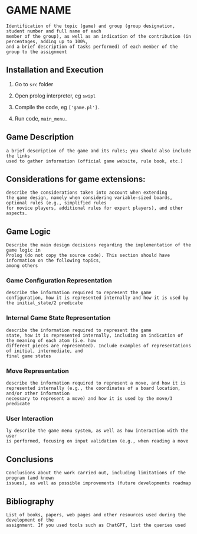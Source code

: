 # GAME NAME

```
Identification of the topic (game) and group (group designation, student number and full name of each
member of the group), as well as an indication of the contribution (in percentages, adding up to 100%,
and a brief description of tasks performed) of each member of the group to the assignment
```

## Installation and Execution

1. Go to `src` folder 

2. Open prolog interpreter, eg `swipl`

3. Compile the code, eg `['game.pl'].`

4. Run code, `main_menu.`

## Game Description

```
a brief description of the game and its rules; you should also include the links
used to gather information (official game website, rule book, etc.)
```

## Considerations for game extensions:

```
describe the considerations taken into account when extending
the game design, namely when considering variable-sized boards, optional rules (e.g., simplified rules
for novice players, additional rules for expert players), and other aspects.
```

## Game Logic

```
Describe the main design decisions regarding the implementation of the game logic in
Prolog (do not copy the source code). This section should have information on the following topics,
among others
```

### Game Configuration Representation

```
describe the information required to represent the game
configuration, how it is represented internally and how it is used by the initial_state/2 predicate
```

### Internal Game State Representation
```
describe the information required to represent the game
state, how it is represented internally, including an indication of the meaning of each atom (i.e. how
different pieces are represented). Include examples of representations of initial, intermediate, and
final game states
```

### Move Representation
```
describe the information required to represent a move, and how it is
represented internally (e.g., the coordinates of a board location, and/or other information
necessary to represent a move) and how it is used by the move/3 predicate
```

### User Interaction
```
ly describe the game menu system, as well as how interaction with the user
is performed, focusing on input validation (e.g., when reading a move
```

## Conclusions
```
Conclusions about the work carried out, including limitations of the program (and known
issues), as well as possible improvements (future developments roadmap
```

## Bibliography
```
List of books, papers, web pages and other resources used during the development of the
assignment. If you used tools such as ChatGPT, list the queries used
```
